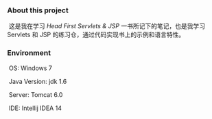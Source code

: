 ### About this project

​    这是我在学习 *Head First Servlets & JSP* 一书所记下的笔记，也是我学习 Servlets 和 JSP 的练习仓，通过代码实现书上的示例和语言特性。

### Environment

​    OS: Windows 7

​    Java Version: jdk 1.6

​    Server: Tomcat 6.0

​    IDE: Intellij IDEA 14

​    	